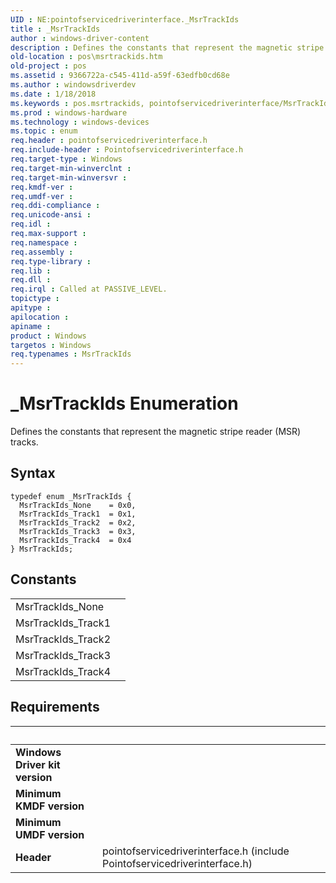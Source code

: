 ```yaml
---
UID : NE:pointofservicedriverinterface._MsrTrackIds
title : _MsrTrackIds
author : windows-driver-content
description : Defines the constants that represent the magnetic stripe reader (MSR) tracks.
old-location : pos\msrtrackids.htm
old-project : pos
ms.assetid : 9366722a-c545-411d-a59f-63edfb0cd68e
ms.author : windowsdriverdev
ms.date : 1/18/2018
ms.keywords : pos.msrtrackids, pointofservicedriverinterface/MsrTrackIds_Track4, _MsrTrackIds, pointofservicedriverinterface/MsrTrackIds, pointofservicedriverinterface/MsrTrackIds_Track2, pointofservicedriverinterface/MsrTrackIds_None, MsrTrackIds_Track4, pointofservicedriverinterface/MsrTrackIds_Track1, MsrTrackIds enumeration, MsrTrackIds_Track1, MsrTrackIds_None, MsrTrackIds_Track2, MsrTrackIds_Track3, MsrTrackIds, pointofservicedriverinterface/MsrTrackIds_Track3
ms.prod : windows-hardware
ms.technology : windows-devices
ms.topic : enum
req.header : pointofservicedriverinterface.h
req.include-header : Pointofservicedriverinterface.h
req.target-type : Windows
req.target-min-winverclnt : 
req.target-min-winversvr : 
req.kmdf-ver : 
req.umdf-ver : 
req.ddi-compliance : 
req.unicode-ansi : 
req.idl : 
req.max-support : 
req.namespace : 
req.assembly : 
req.type-library : 
req.lib : 
req.dll : 
req.irql : Called at PASSIVE_LEVEL.
topictype : 
apitype : 
apilocation : 
apiname : 
product : Windows
targetos : Windows
req.typenames : MsrTrackIds
---
```


# _MsrTrackIds Enumeration
Defines the constants that represent the magnetic stripe reader (MSR) tracks.

## Syntax
````
typedef enum _MsrTrackIds { 
  MsrTrackIds_None    = 0x0,
  MsrTrackIds_Track1  = 0x1,
  MsrTrackIds_Track2  = 0x2,
  MsrTrackIds_Track3  = 0x3,
  MsrTrackIds_Track4  = 0x4
} MsrTrackIds;
````

## Constants

<table>

<tr>
<td>MsrTrackIds_None</td>
<td></td>
</tr>

<tr>
<td>MsrTrackIds_Track1</td>
<td></td>
</tr>

<tr>
<td>MsrTrackIds_Track2</td>
<td></td>
</tr>

<tr>
<td>MsrTrackIds_Track3</td>
<td></td>
</tr>

<tr>
<td>MsrTrackIds_Track4</td>
<td></td>
</tr>
</table>


## Requirements
| &nbsp; | &nbsp; |
| ---- |:---- |
| **Windows Driver kit version** |  |
| **Minimum KMDF version** |  |
| **Minimum UMDF version** |  |
| **Header** | pointofservicedriverinterface.h (include Pointofservicedriverinterface.h) |